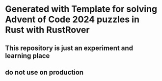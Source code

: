 # Generated with Template for solving Advent of Code 2024 puzzles in Rust with RustRover

## This repository is just an experiment and learning place

## do not use on production


